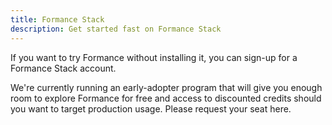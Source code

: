 ```yaml
---
title: Formance Stack
description: Get started fast on Formance Stack
---
```


If you want to try Formance without installing it, you can sign-up for a Formance Stack account.

We're currently running an early-adopter program that will give you enough room to explore Formance for free and access to discounted credits should you want to target production usage. Please request your seat here.